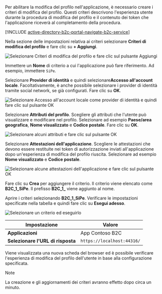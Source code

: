 Per abilitare la modifica del profilo nell'applicazione, è necessario creare i criteri di modifica del profilo. Questi criteri descrivono l'esperienza utente durante la procedura di modifica del profilo e il contenuto dei token che l'applicazione riceverà al completamento della procedura.

[!INCLUDE [active-directory-b2c-portal-navigate-b2c-service](active-directory-b2c-portal-navigate-b2c-service.md)]

Nella sezione delle impostazioni relativa ai criteri selezionare **Criteri di modifica del profilo** e fare clic su **+ Aggiungi**.

![Selezionare Criteri di modifica del profilo e fare clic sul pulsante Aggiungi](media/active-directory-b2c-create-profile-editing-policy/add-b2c-editing-policy.png)

Immettere un **Nome** di criterio a cui l'applicazione può fare riferimento. Ad esempio, immettere `SiPe`.

Selezionare **Provider di identità** e quindi selezionare**Accesso all'account locale**. Facoltativamente, è anche possibile selezionare i provider di identità tramite social network, se già configurati. Fare clic su **OK**.

![Selezionare Accesso all'account locale come provider di identità e quindi fare clic sul pulsante OK](media/active-directory-b2c-create-profile-editing-policy/add-b2c-editing-identity-providers.png)

Selezionare **Attributi del profilo**. Scegliere gli attributi che l'utente può visualizzare e modificare nel profilo. Selezionare ad esempio **Paese/area geografica**, **Nome visualizzato** e **Codice postale**. Fare clic su **OK**.

![Selezionare alcuni attributi e fare clic sul pulsante OK](media/active-directory-b2c-create-profile-editing-policy/add-b2c-editing-attributes.png)

Selezionare **Attestazioni dell'applicazione**. Scegliere le attestazioni che devono essere restituite nei token di autorizzazione inviati all'applicazione dopo un'esperienza di modifica del profilo riuscita. Selezionare ad esempio **Nome visualizzato** e **Codice postale**.

![Selezionare alcune attestazioni dell'applicazione e fare clic sul pulsante OK](media/active-directory-b2c-create-profile-editing-policy/add-b2c-editing-application-claims.png)

Fare clic su **Crea** per aggiungere il criterio. Il criterio viene elencato come **B2C_1_SiPe**. Il prefisso **B2C_1_** viene aggiunto al nome.

Aprire i criteri selezionando **B2C_1_SiPe**. Verificare le impostazioni specificate nella tabella e quindi fare clic su **Esegui adesso**.

![Selezionare un criterio ed eseguirlo](media/active-directory-b2c-create-profile-editing-policy/run-b2c-editing-policy.png)

| Impostazione      | Valore  |
| ------------ | ------ |
| **Applicazioni** | App Contoso B2C |
| **Selezionare l'URL di risposta** | `https://localhost:44316/` |

Viene visualizzata una nuova scheda del browser ed è possibile verificare l'esperienza di modifica del profilo dell'utente in base alla configurazione specificata.

> [!NOTE]
> La creazione e gli aggiornamenti dei criteri avranno effetto dopo circa un minuto.
>